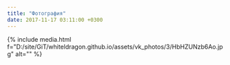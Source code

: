 ```yaml
---
title: "Фотография"
date: 2017-11-17 03:11:00 +0300
---
```



{% include media.html f="D:/site/GiT/whiteldragon.github.io/assets/vk_photos/3/HbHZUNzb6Ao.jpg" alt="" %}
